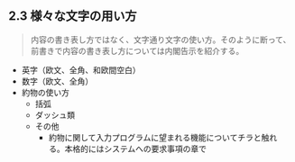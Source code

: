 ## 2.3 様々な文字の用い方

>内容の書き表し方ではなく、文字通り文字の使い方。そのように断って、前書きで内容の書き表し方については内閣告示を紹介する。

  - 英字（欧文、全角、和欧間空白）
  - 数字（欧文、全角）
  - 約物の使い方
    - 括弧
    - ダッシュ類
    - その他
      - 約物に関して入力プログラムに望まれる機能についてチラと触れる。本格的にはシステムへの要求事項の章で
